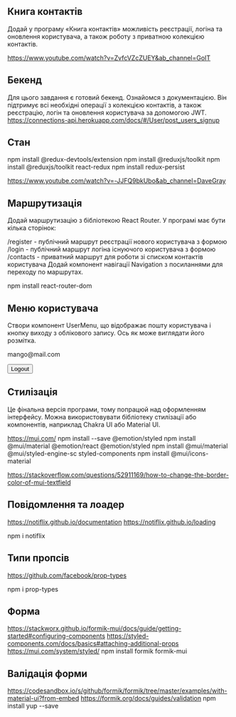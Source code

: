 ## Книга контактів
Додай у програму «Книга контактів» можливість реєстрації, логіна та оновлення користувача, а також роботу з приватною колекцією контактів.

https://www.youtube.com/watch?v=ZvfcVZcZUEY&ab_channel=GoIT

## Бекенд
Для цього завдання є готовий бекенд. Ознайомся з документацією. Він підтримує всі необхідні операції з колекцією контактів, а також реєстрацію, логін та оновлення користувача за допомогою JWT.
https://connections-api.herokuapp.com/docs/#/User/post_users_signup

## Стан
npm install @redux-devtools/extension
npm install @reduxjs/toolkit
npm install @reduxjs/toolkit react-redux
npm install redux-persist

https://www.youtube.com/watch?v=-JJFQ9bkUbo&ab_channel=DaveGray

## Маршрутизація
Додай маршрутизацію з бібліотекою React Router. У програмі має бути кілька сторінок:

/register - публічний маршрут реєстрації нового користувача з формою
/login - публічний маршрут логіна існуючого користувача з формою
/contacts - приватний маршрут для роботи зі списком контактів користувача
Додай компонент навігації Navigation з посиланнями для переходу по маршрутах.

npm install react-router-dom

## Меню користувача
Створи компонент UserMenu, що відображає пошту користувача і кнопку виходу з облікового запису. Ось як може виглядати його розмітка.

<div>
  <p>mango@mail.com</p>
  <button>Logout</button>
</div>

## Стилізація
Це фінальна версія програми, тому попрацюй над оформленням інтерфейсу. Можна використовувати бібліотеку стилізації або компонентів, наприклад Chakra UI або Material UI.

https://mui.com/
npm install --save @emotion/styled
npm install @mui/material @emotion/react @emotion/styled
npm install @mui/material @mui/styled-engine-sc styled-components
npm install @mui/icons-material

https://stackoverflow.com/questions/52911169/how-to-change-the-border-color-of-mui-textfield

## Повідомлення та лоадер
https://notiflix.github.io/documentation
https://notiflix.github.io/loading

npm i notiflix

## Типи пропсів
https://github.com/facebook/prop-types

npm i prop-types

## Форма
https://stackworx.github.io/formik-mui/docs/guide/getting-started#configuring-components
https://styled-components.com/docs/basics#attaching-additional-props
https://mui.com/system/styled/
npm install formik formik-mui

## Валідація форми
https://codesandbox.io/s/github/formik/formik/tree/master/examples/with-material-ui?from-embed
https://formik.org/docs/guides/validation
npm install yup --save